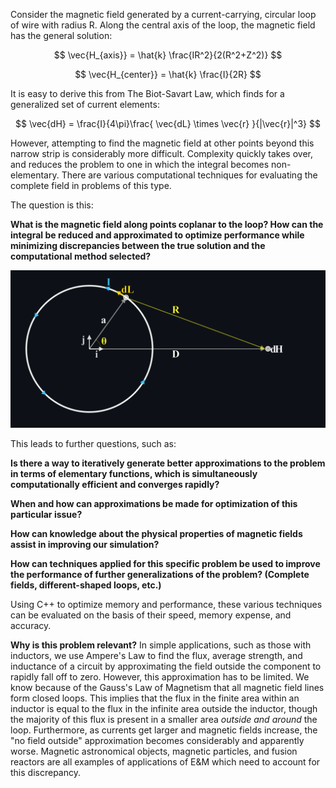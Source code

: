 Consider the magnetic field generated by a current-carrying, circular loop of wire with radius R. Along the central axis of the loop, the magnetic field has the general solution:

$$
\vec{H_{axis}} = \hat{k} \frac{IR^2}{2(R^2+Z^2)}
$$

$$
\vec{H_{center}} = \hat{k} \frac{I}{2R}
$$


It is easy to derive this from The Biot-Savart Law, which finds for a generalized set of current elements:

$$
\vec{dH} = \frac{I}{4\pi}\frac{ \vec{dL} \times \vec{r} }{|\vec{r}|^3}
$$

However, attempting to find the magnetic field at other points beyond this narrow strip is considerably more difficult. Complexity quickly takes over, and reduces the problem to one in which the integral becomes non-elementary. There are various computational techniques for evaluating the complete field in problems of this type.

The question is this:

__What is the magnetic field along points coplanar to the loop? How can the integral be reduced and approximated to optimize performance while minimizing discrepancies between the true solution and the computational method selected?__

<picture>
 <source media="(prefers-color-scheme: dark)" srcset="B-Field Coplanar Dark.png">
 <source media="(prefers-color-scheme: light)" srcset="B-Field Coplanar.png">
 <img alt="An image showing the problem's setup and relevant quantities." src="B-Field Coplanar Dark.png">
</picture>


This leads to further questions, such as:

__Is there a way to iteratively generate better approximations to the problem in terms of elementary functions, which is simultaneously computationally efficient and converges rapidly?__

__When and how can approximations be made for optimization of this particular issue?__

__How can knowledge about the physical properties of magnetic fields assist in improving our simulation?__

__How can techniques applied for this specific problem be used to improve the performance of further generalizations of the problem? (Complete fields, different-shaped loops, etc.)__

Using C++ to optimize memory and performance, these various techniques can be evaluated on the basis of their speed, memory expense, and accuracy.

__Why is this problem relevant?__
In simple applications, such as those with inductors, we use Ampere's Law to find the flux, average strength, and inductance of a circuit by approximating the field outside the component to rapidly fall off to zero. However, this approximation has to be limited. We know because of the Gauss's Law of Magnetism that all magnetic field lines form closed loops. This implies that the flux in the finite area within an inductor is equal to the flux in the infinite area outside the inductor, though the majority of this flux is present in a smaller area *outside and around* the loop. Furthermore, as currents get larger and magnetic fields increase, the "no field outside" approximation becomes considerably and apparently worse. Magnetic astronomical objects, magnetic particles, and fusion reactors are all examples of applications of E&M which need to account for this discrepancy.


